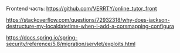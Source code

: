 Frontend часть: https://github.com/VERRTY/online_tutor_front

https://stackoverflow.com/questions/72932318/why-does-jackson-destructure-my-localdatetime-when-i-add-a-corsmapping-configura

https://docs.spring.io/spring-security/reference/5.8/migration/servlet/exploits.html
